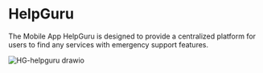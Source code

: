 # HelpGuru
The Mobile App HelpGuru is designed to provide a centralized platform for users to find any services with emergency support features.


![HG-helpguru drawio](https://github.com/Sudip-T/helpguru/assets/101195459/998a7a0e-acf4-466d-881c-a8aacf1829f8)
